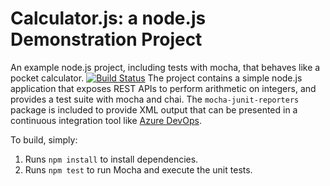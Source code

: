 Calculator.js: a node.js Demonstration Project
==============================================
An example node.js project, including tests with mocha, that behaves like
a pocket calculator.
[![Build Status](https://wuruanhuangru.visualstudio.com/Integrating%20External%20Source%20Control%20with%20Azure%20Pipelines/_apis/build/status%2FIvorNgo.calculator?branchName=master)](https://wuruanhuangru.visualstudio.com/Integrating%20External%20Source%20Control%20with%20Azure%20Pipelines/_build/latest?definitionId=6&branchName=master)
The project contains a simple node.js application that exposes REST APIs
to perform arithmetic on integers, and provides a test suite with mocha
and chai.  The `mocha-junit-reporters` package is included to provide XML
output that can be presented in a continuous integration tool like
[Azure DevOps](https://azure.com/devops).

To build, simply:

1. Runs `npm install` to install dependencies.
2. Runs `npm test` to run Mocha and execute the unit tests.

